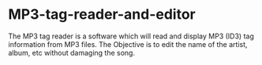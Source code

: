 # MP3-tag-reader-and-editor
The MP3 tag reader is a software which will read and display MP3 (ID3) tag information from MP3 files.
The Objective is to edit the name of the artist, album, etc without damaging the song.
